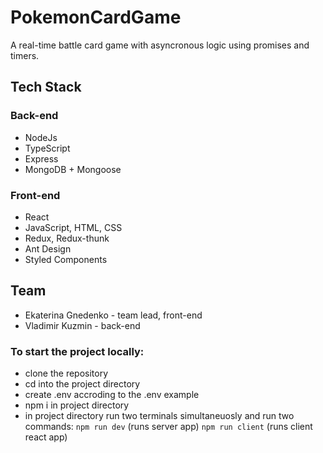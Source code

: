 # PokemonCardGame
A real-time battle card game with asyncronous logic using promises and timers.

## Tech Stack
### Back-end
  - NodeJs
  - TypeScript
  - Express
  - MongoDB + Mongoose

### Front-end
  - React
  - JavaScript, HTML, CSS
  - Redux, Redux-thunk
  - Ant Design
  - Styled Components
  
## Team
  - Ekaterina Gnedenko - team lead, front-end
  - Vladimir Kuzmin - back-end

### To start the project locally:
- clone the repository
- cd into the project directory
- create .env accroding to the .env example
- npm i in project directory
- in project directory run two terminals simultaneuosly and run two commands:
`npm run dev` (runs server app)
`npm run client` (runs client react app)
